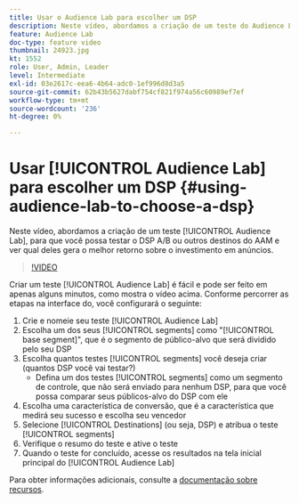 ```yaml
---
title: Usar o Audience Lab para escolher um DSP
description: Neste vídeo, abordamos a criação de um teste do Audience Lab, para que você possa testar o DSP/B ou outros destinos do AAM e ver qual deles impulsionará o melhor retorno sobre o investimento em anúncios.
feature: Audience Lab
doc-type: feature video
thumbnail: 24923.jpg
kt: 1552
role: User, Admin, Leader
level: Intermediate
exl-id: 03e2617c-eea6-4b64-adc0-1ef996d8d3a5
source-git-commit: 62b43b5627dabf754cf821f974a56c60989ef7ef
workflow-type: tm+mt
source-wordcount: '236'
ht-degree: 0%

---
```


# Usar [!UICONTROL Audience Lab] para escolher um DSP {#using-audience-lab-to-choose-a-dsp}

Neste vídeo, abordamos a criação de um teste [!UICONTROL Audience Lab], para que você possa testar o DSP A/B ou outros destinos do AAM e ver qual deles gera o melhor retorno sobre o investimento em anúncios.

>[!VIDEO](https://video.tv.adobe.com/v/30829/?quality=12&captions=por_br)

Criar um teste [!UICONTROL Audience Lab] é fácil e pode ser feito em apenas alguns minutos, como mostra o vídeo acima. Conforme percorrer as etapas na interface do, você configurará o seguinte:

1. Crie e nomeie seu teste [!UICONTROL Audience Lab]
1. Escolha um dos seus [!UICONTROL segments] como &quot;[!UICONTROL base segment]&quot;, que é o segmento de público-alvo que será dividido pelo seu DSP
1. Escolha quantos testes [!UICONTROL segments] você deseja criar (quantos DSP você vai testar?)
   * Defina um dos testes [!UICONTROL segments] como um segmento de controle, que não será enviado para nenhum DSP, para que você possa comparar seus públicos-alvo do DSP com ele
1. Escolha uma característica de conversão, que é a característica que medirá seu sucesso e escolha seu vencedor
1. Selecione [!UICONTROL Destinations] (ou seja, DSP) e atribua o teste [!UICONTROL segments]
1. Verifique o resumo do teste e ative o teste
1. Quando o teste for concluído, acesse os resultados na tela inicial principal do [!UICONTROL Audience Lab]

Para obter informações adicionais, consulte a [documentação sobre recursos](https://experienceleague.adobe.com/docs/audience-manager/user-guide/features/audience-lab/audience-lab.html?lang=pt-BR).
